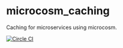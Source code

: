 # microcosm_caching

Caching for microservices using microcosm.

[![Circle CI](https://circleci.com/gh/globality-corp/microcosm-caching/tree/develop.svg?style=svg)](https://circleci.com/gh/globality-corp/microcosm-caching/tree/develop)
